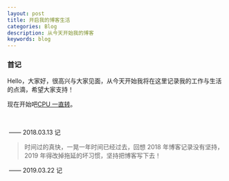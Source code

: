 ```yaml
---
layout: post
title: 开启我的博客生活
categories: Blog
description: 从今天开始我的博客
keywords: blog
---
```


### 首记

>
Hello，大家好，很高兴与大家见面，从今天开始我将在这里记录我的工作与生活的点滴，希望大家支持！
>
现在开始吧[CPU 一直转](http://zhangjinmiao.github.io)。

​																

​																			—— 2018.03.13 记

>时间过的真快，一晃一年时间已经过去，回想 2018 年博客记录没有坚持，2019 年得改掉拖延的坏习惯，坚持把博客写下去！

​																			—— 2019.03.22 记

